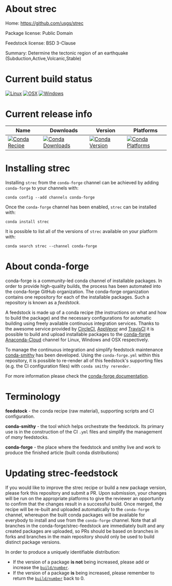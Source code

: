 About strec
===========

Home: https://github.com/usgs/strec

Package license: Public Domain

Feedstock license: BSD 3-Clause

Summary: Determine the tectonic region of an earthquake (Subduction,Active,Volcanic,Stable)



Current build status
====================

[![Linux](https://img.shields.io/circleci/project/github/conda-forge/strec-feedstock/master.svg?label=Linux)](https://circleci.com/gh/conda-forge/strec-feedstock)
[![OSX](https://img.shields.io/travis/conda-forge/strec-feedstock/master.svg?label=macOS)](https://travis-ci.org/conda-forge/strec-feedstock)
[![Windows](https://img.shields.io/appveyor/ci/conda-forge/strec-feedstock/master.svg?label=Windows)](https://ci.appveyor.com/project/conda-forge/strec-feedstock/branch/master)

Current release info
====================

| Name | Downloads | Version | Platforms |
| --- | --- | --- | --- |
| [![Conda Recipe](https://img.shields.io/badge/recipe-strec-green.svg)](https://anaconda.org/conda-forge/strec) | [![Conda Downloads](https://img.shields.io/conda/dn/conda-forge/strec.svg)](https://anaconda.org/conda-forge/strec) | [![Conda Version](https://img.shields.io/conda/vn/conda-forge/strec.svg)](https://anaconda.org/conda-forge/strec) | [![Conda Platforms](https://img.shields.io/conda/pn/conda-forge/strec.svg)](https://anaconda.org/conda-forge/strec) |

Installing strec
================

Installing `strec` from the `conda-forge` channel can be achieved by adding `conda-forge` to your channels with:

```
conda config --add channels conda-forge
```

Once the `conda-forge` channel has been enabled, `strec` can be installed with:

```
conda install strec
```

It is possible to list all of the versions of `strec` available on your platform with:

```
conda search strec --channel conda-forge
```


About conda-forge
=================

conda-forge is a community-led conda channel of installable packages.
In order to provide high-quality builds, the process has been automated into the
conda-forge GitHub organization. The conda-forge organization contains one repository
for each of the installable packages. Such a repository is known as a *feedstock*.

A feedstock is made up of a conda recipe (the instructions on what and how to build
the package) and the necessary configurations for automatic building using freely
available continuous integration services. Thanks to the awesome service provided by
[CircleCI](https://circleci.com/), [AppVeyor](https://www.appveyor.com/)
and [TravisCI](https://travis-ci.org/) it is possible to build and upload installable
packages to the [conda-forge](https://anaconda.org/conda-forge)
[Anaconda-Cloud](https://anaconda.org/) channel for Linux, Windows and OSX respectively.

To manage the continuous integration and simplify feedstock maintenance
[conda-smithy](https://github.com/conda-forge/conda-smithy) has been developed.
Using the ``conda-forge.yml`` within this repository, it is possible to re-render all of
this feedstock's supporting files (e.g. the CI configuration files) with ``conda smithy rerender``.

For more information please check the [conda-forge documentation](https://conda-forge.org/docs/).

Terminology
===========

**feedstock** - the conda recipe (raw material), supporting scripts and CI configuration.

**conda-smithy** - the tool which helps orchestrate the feedstock.
                   Its primary use is in the construction of the CI ``.yml`` files
                   and simplify the management of *many* feedstocks.

**conda-forge** - the place where the feedstock and smithy live and work to
                  produce the finished article (built conda distributions)


Updating strec-feedstock
========================

If you would like to improve the strec recipe or build a new
package version, please fork this repository and submit a PR. Upon submission,
your changes will be run on the appropriate platforms to give the reviewer an
opportunity to confirm that the changes result in a successful build. Once
merged, the recipe will be re-built and uploaded automatically to the
`conda-forge` channel, whereupon the built conda packages will be available for
everybody to install and use from the `conda-forge` channel.
Note that all branches in the conda-forge/strec-feedstock are
immediately built and any created packages are uploaded, so PRs should be based
on branches in forks and branches in the main repository should only be used to
build distinct package versions.

In order to produce a uniquely identifiable distribution:
 * If the version of a package **is not** being increased, please add or increase
   the [``build/number``](https://conda.io/docs/user-guide/tasks/build-packages/define-metadata.html#build-number-and-string).
 * If the version of a package **is** being increased, please remember to return
   the [``build/number``](https://conda.io/docs/user-guide/tasks/build-packages/define-metadata.html#build-number-and-string)
   back to 0.
